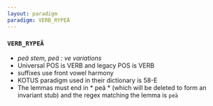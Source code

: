 ```yaml
---
layout: paradigm
paradigm: VERB_RYPEÄ
---
```

### ` VERB_RYPEÄ `

* _peä stem, peä : ve variations_
* Universal POS is VERB and legacy POS is VERB
* suffixes use front vowel harmony
* KOTUS paradigm used in their dictionary is 58-E
* The lemmas must end in * peä * (which will be deleted to form an invariant stub) and the regex matching the lemma is ` peä `
